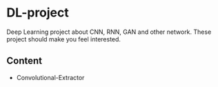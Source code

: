 # DL-project
Deep Learning project about CNN, RNN, GAN and other network.
These project should make you feel interested.

## Content
- Convolutional-Extractor